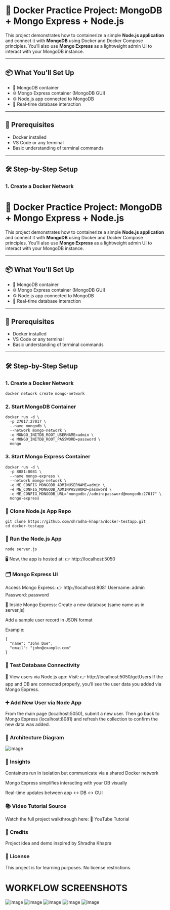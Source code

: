 # 🚀 Docker Practice Project: MongoDB + Mongo Express + Node.js

This project demonstrates how to containerize a simple **Node.js application** and connect it with **MongoDB** using Docker and Docker Compose principles. You’ll also use **Mongo Express** as a lightweight admin UI to interact with your MongoDB instance.

---

## 📦 What You’ll Set Up

- 🐳 MongoDB container
- 🌐 Mongo Express container (MongoDB GUI)
- ⚙️ Node.js app connected to MongoDB
- 🧪 Real-time database interaction

---

## 🧰 Prerequisites

- Docker installed
- VS Code or any terminal
- Basic understanding of terminal commands

---

## 🛠️ Step-by-Step Setup

### 1. **Create a Docker Network**

# 🚀 Docker Practice Project: MongoDB + Mongo Express + Node.js

This project demonstrates how to containerize a simple **Node.js application** and connect it with **MongoDB** using Docker and Docker Compose principles. You’ll also use **Mongo Express** as a lightweight admin UI to interact with your MongoDB instance.

---

## 📦 What You’ll Set Up

- 🐳 MongoDB container
- 🌐 Mongo Express container (MongoDB GUI)
- ⚙️ Node.js app connected to MongoDB
- 🧪 Real-time database interaction

---

## 🧰 Prerequisites

- Docker installed
- VS Code or any terminal
- Basic understanding of terminal commands

---

## 🛠️ Step-by-Step Setup

### 1. **Create a Docker Network**

```bash
docker network create mongo-network
```
### 2. Start MongoDB Container
```
docker run -d \
  -p 27017:27017 \
  --name mongodb \
  --network mongo-network \
  -e MONGO_INITDB_ROOT_USERNAME=admin \
  -e MONGO_INITDB_ROOT_PASSWORD=password \
  mongo

```

### 3. Start Mongo Express Container
```
docker run -d \
  -p 8081:8081 \
  --name mongo-express \
  --network mongo-network \
  -e ME_CONFIG_MONGODB_ADMINUSERNAME=admin \
  -e ME_CONFIG_MONGODB_ADMINPASSWORD=password \
  -e ME_CONFIG_MONGODB_URL="mongodb://admin:password@mongodb:27017" \
  mongo-express

```
### 📁 Clone Node.js App Repo
```
git clone https://github.com/shradha-khapra/docker-testapp.git
cd docker-testapp

```

### 🚀 Run the Node.js App
```
node server.js
```
🖥️ Now, the app is hosted at:
👉 http://localhost:5050

### 🗂️ Mongo Express UI
Access Mongo Express:
👉 http://localhost:8081
Username: admin
Password: password

📌 Inside Mongo Express:
Create a new database (same name as in server.js)

Add a sample user record in JSON format

Example:

```
{
  "name": "John Doe",
  "email": "john@example.com"
}
```
### 🔗 Test Database Connectivity
🧪 View users via Node.js app:
Visit:
👉 http://localhost:5050/getUsers
If the app and DB are connected properly, you’ll see the user data you added via Mongo Express.

### ➕ Add New User via Node App
From the main page (localhost:5050), submit a new user.
Then go back to Mongo Express (localhost:8081) and refresh the collection to confirm the new data was added.

### 🧱 Architecture Diagram

![image](https://github.com/user-attachments/assets/20313aed-4ebc-4bc3-a89a-7784358abd83)

### 🧠 Insights
Containers run in isolation but communicate via a shared Docker network

Mongo Express simplifies interacting with your DB visually

Real-time updates between app ↔ DB ↔ GUI

### 📚 Video Tutorial Source
Watch the full project walkthrough here:
🎥 YouTube Tutorial

### 🙌 Credits
Project idea and demo inspired by Shradha Khapra

### 📜 License
This project is for learning purposes. No license restrictions.

# WORKFLOW SCREENSHOTS
![image](https://github.com/user-attachments/assets/29ed8ff3-69cc-4bf4-8b06-3823c4348dea)
![image](https://github.com/user-attachments/assets/a0901b3c-f16e-455d-8c89-463a9c63b03b)
![image](https://github.com/user-attachments/assets/965c8605-0cbc-4bd9-8366-1f0f0737d045)
![image](https://github.com/user-attachments/assets/291ca6ac-a8de-44b2-ad59-d489c0f50c7c)
![image](https://github.com/user-attachments/assets/05d0b29f-5e03-48f9-9bc6-83151b53bfd3)



